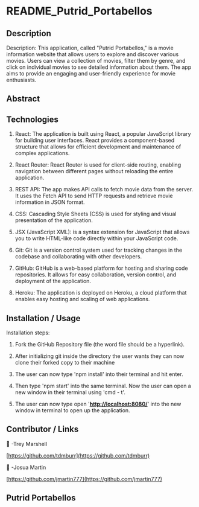 # README_Putrid_Portabellos

## Description

Description: This application, called "Putrid Portabellos," is a movie information website that allows users to explore and discover various movies. Users can view a collection of movies, filter them by genre, and click on individual movies to see detailed information about them. The app aims to provide an engaging and user-friendly experience for movie enthusiasts.



## Abstract


## Technologies 
1. React: The application is built using React, a popular JavaScript library for building user interfaces. React provides a component-based structure that allows for efficient development and maintenance of complex applications.

2. React Router: React Router is used for client-side routing, enabling navigation between different pages without reloading the entire application.

3. REST API: The app makes API calls to fetch movie data from the server. It uses the Fetch API to send HTTP requests and retrieve movie information in JSON format.

4. CSS: Cascading Style Sheets (CSS) is used for styling and visual presentation of the application.

5. JSX (JavaScript XML): is a syntax extension for JavaScript that allows you to write HTML-like code directly within your JavaScript code.

6. Git: Git is a version control system used for tracking changes in the codebase and collaborating with other developers.

7. GitHub: GitHub is a web-based platform for hosting and sharing code repositories. It allows for easy collaboration, version control, and deployment of the application.

8. Heroku: The application is deployed on Heroku, a cloud platform that enables easy hosting and scaling of web applications.

## Installation / Usage

Installation steps:  

1. Fork the GitHub Repository file (the word file should be a hyperlink).                                                                                                                                       
2. After initializing git inside the directory the user wants they can now clone their forked copy to their machine 

3. The user can now type 'npm install' into their terminal and hit enter. 

4. Then type 'npm start' into the same terminal. Now the user can open a new window in their terminal using 'cmd - t'.  

5. The user can now type open '**[http://localhost:8080/](http://localhost:8080/)**' into the new window in terminal to open up the application.

## Contributor  /  Links

🍄 -Trey Marshell

[https://github.com/tdmburr](https://github.com/tdmburr)

🍄 -Josua Martin

[https://github.com/jmartin777](https://github.com/jmartin777)

## Putrid Portabellos


